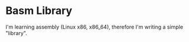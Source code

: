 # Basm Library
I'm learning assembly (Linux x86, x86_64), therefore I'm writing a simple "library".
